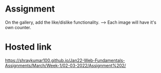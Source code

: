 # Assignment
On the gallery, add the like/dislike functionality. --> Each image will have it's own counter.
# Hosted link
https://shraykumar100.github.io/Jan22-Web-Fundamentals-Assignments/March/Week-1/02-03-2022/Assignment%202/